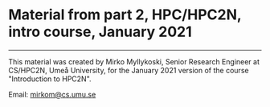 # Material from part 2, HPC/HPC2N, intro course, January 2021

---
This material was created by Mirko Myllykoski, Senior Research Engineer at CS/HPC2N, Umeå University, for the January 2021 version of the course "Introduction to HPC2N". 

Email: mirkom@cs.umu.se

